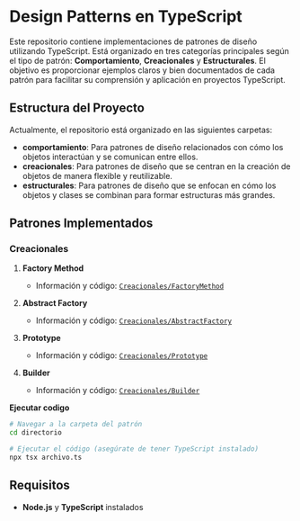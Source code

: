 # Design Patterns en TypeScript

Este repositorio contiene implementaciones de patrones de diseño utilizando TypeScript. Está organizado en tres categorías principales según el tipo de patrón: **Comportamiento**, **Creacionales** y **Estructurales**. El objetivo es proporcionar ejemplos claros y bien documentados de cada patrón para facilitar su comprensión y aplicación en proyectos TypeScript.

## Estructura del Proyecto

Actualmente, el repositorio está organizado en las siguientes carpetas:

- **comportamiento**: Para patrones de diseño relacionados con cómo los objetos interactúan y se comunican entre ellos.
- **creacionales**: Para patrones de diseño que se centran en la creación de objetos de manera flexible y reutilizable.
- **estructurales**: Para patrones de diseño que se enfocan en cómo los objetos y clases se combinan para formar estructuras más grandes.

## Patrones Implementados

### Creacionales

1. **Factory Method**
    - Información y código: [`Creacionales/FactoryMethod`](./Creacionales/FactoryMethod/FactoryMethod.md)

2. **Abstract Factory**
    - Información y código: [`Creacionales/AbstractFactory`](./Creacionales/AbstractFactory/AbstractFactory.md)

3. **Prototype**
    - Información y código: [`Creacionales/Prototype`](./Creacionales/Prototype/Prototype.md)

3. **Builder**
    - Información y código: [`Creacionales/Builder`](./Creacionales/Builder/Builder.md)

**Ejecutar codigo**
 ```bash
 # Navegar a la carpeta del patrón
 cd directorio
 
 # Ejecutar el código (asegúrate de tener TypeScript instalado)
 npx tsx archivo.ts
 ```

## Requisitos

- **Node.js** y **TypeScript** instalados 

